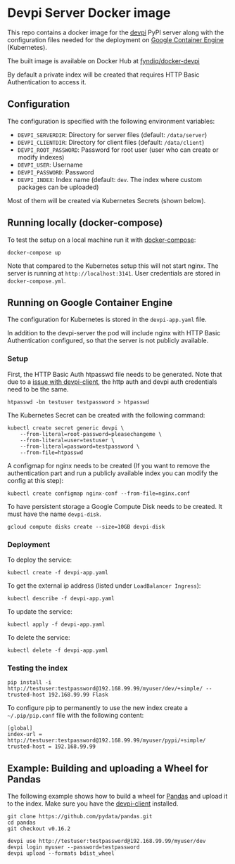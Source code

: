 # Devpi Server Docker image

This repo contains a docker image for the [devpi](http://doc.devpi.net/latest/) PyPI server along with the configuration files needed for the deployment on [Google Container Engine](https://cloud.google.com/container-engine/) (Kubernetes).

The built image is available on Docker Hub at [fyndiq/docker-devpi](https://hub.docker.com/r/fyndiq/docker-devpi/)

By default a private index will be created that requires HTTP Basic Authentication to access it.

## Configuration

The configuration is specified with the following environment variables:

* `DEVPI_SERVERDIR`: Directory for server files (default: `/data/server`)
* `DEVPI_CLIENTDIR`: Directory for client files  (default: `/data/client`)
* `DEVPI_ROOT_PASSWORD`: Password for root user (user who can create or 
modify indexes)
* `DEVPI_USER`: Username
* `DEVPI_PASSWORD`: Password
* `DEVPI_INDEX`: Index name (default: `dev`. The index where custom packages can be uploaded)

Most of them will be created via Kubernetes Secrets (shown below).

## Running locally (docker-compose)

To test the setup on a local machine run it with [docker-compose](https://docs.docker.com/compose/):

    docker-compose up

Note that compared to the Kubernetes setup this will not start nginx.
The server is running at `http://localhost:3141`. User credentials are stored
in `docker-compose.yml`.

## Running on Google Container Engine

The configuration for Kubernetes is stored in the `devpi-app.yaml` file.

In addition to the devpi-server the pod will include nginx with
HTTP Basic Authentication configured, so that the server is not publicly
available.

### Setup

First, the HTTP Basic Auth htpasswd file needs to be generated. Note that due to a [issue with devpi-client](https://bitbucket.org/hpk42/devpi/issues/331/basic-auth-devpi), the http auth and devpi auth credentials need to be the same.

    htpasswd -bn testuser testpassword > htpasswd

The Kubernetes Secret can be created with the following command:

	kubectl create secret generic devpi \
        --from-literal=root-password=pleasechangeme \
		--from-literal=user=testuser \
		--from-literal=password=testpassword \
		--from-file=htpasswd

A configmap for nginx needs to be created (If you want to remove the authentication part and run a publicly available index you can modify the config at this step):

	kubectl create configmap nginx-conf --from-file=nginx.conf

To have persistent storage a Google Compute Disk needs to be created. It must
have the name `devpi-disk`.

	gcloud compute disks create --size=10GB devpi-disk

### Deployment

To deploy the service:

	kubectl create -f devpi-app.yaml

To get the external ip address (listed under `LoadBalancer Ingress`):

	kubectl describe -f devpi-app.yaml

To update the service:

	kubectl apply -f devpi-app.yaml

To delete the service:

    kubectl delete -f devpi-app.yaml

### Testing the index

	pip install -i http://testuser:testpassword@192.168.99.99/myuser/dev/+simple/ --trusted-host 192.168.99.99 Flask

To configure pip to permanently to use the new index create a `~/.pip/pip.conf` file with the following content:

	[global]
	index-url = http://testuser:testpassword@192.168.99.99/myuser/pypi/+simple/
	trusted-host = 192.168.99.99

## Example: Building and uploading a Wheel for Pandas

The following example shows how to build a wheel for [Pandas](http://pandas.pydata.org/) and upload it to the index. Make sure you have the [devpi-client](https://pypi.python.org/pypi/devpi-client) installed.

    git clone https://github.com/pydata/pandas.git
    cd pandas
    git checkout v0.16.2

    devpi use http://testuser:testpassword@192.168.99.99/myuser/dev
    devpi login myuser --password=testpassword
    devpi upload --formats bdist_wheel
